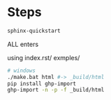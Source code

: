 # Steps

```sh
sphinx-quickstart
```

ALL enters

using index.rst/ exmples/

```sh
# windows
./make.bat html #-> _build/html
pip install ghp-import
ghp-import -n -p -f _build/html
```

